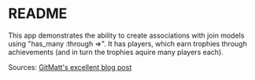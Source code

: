README
======

This app demonstrates the ability to create associations with join models using "has_many :through =>". It has players, which earn trophies through achievements (and in turn the trophies aquire many players each).


Sources: [GitMatt's excellent blog post](http://www.gitmatt.com/posts/5)
